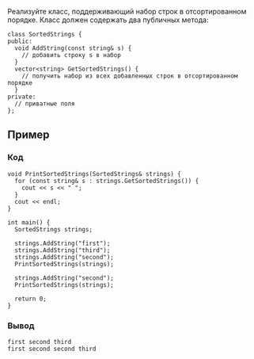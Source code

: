 Реализуйте класс, поддерживающий набор строк в отсортированном порядке. Класс должен содержать два публичных метода:

```console
class SortedStrings {
public:
  void AddString(const string& s) {
    // добавить строку s в набор
  }
  vector<string> GetSortedStrings() {
    // получить набор из всех добавленных строк в отсортированном порядке
  }
private:
  // приватные поля
};

```
## Пример

### Код

```console
void PrintSortedStrings(SortedStrings& strings) {
  for (const string& s : strings.GetSortedStrings()) {
    cout << s << " ";
  }
  cout << endl;
}

int main() {
  SortedStrings strings;
  
  strings.AddString("first");
  strings.AddString("third");
  strings.AddString("second");
  PrintSortedStrings(strings);
  
  strings.AddString("second");
  PrintSortedStrings(strings);
  
  return 0;
}

```

### Вывод

```console
first second third
first second second third
```

